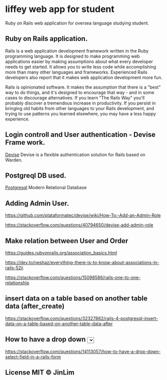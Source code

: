 # liffey web app for student

Ruby on Rails web application for oversea language studying student.

## Ruby on Rails application. 

Rails is a web application development framework written in the Ruby programming language. It is designed to make programming web applications easier by making assumptions about what every developer needs to get started. It allows you to write less code while accomplishing more than many other languages and frameworks. Experienced Rails developers also report that it makes web application development more fun.

Rails is opinionated software. It makes the assumption that there is a "best" way to do things, and it's designed to encourage that way - and in some cases to discourage alternatives. If you learn "The Rails Way" you'll probably discover a tremendous increase in productivity. If you persist in bringing old habits from other languages to your Rails development, and trying to use patterns you learned elsewhere, you may have a less happy experience.


## Login controll and User authentication - Devise Frame work. 

[Devise](https://github.com/plataformatec/devise)
Devise is a flexible authentication solution for Rails based on Warden. 

## Postgreql DB used. 

[Postgresql](https://github.com/postgres/postgres)
Modern Relational Database 



## Adding Admin User.

https://github.com/plataformatec/devise/wiki/How-To:-Add-an-Admin-Role

https://stackoverflow.com/questions/40794650/devise-add-admin-role


## Make relation between User and Order

https://guides.rubyonrails.org/association_basics.html

https://dev.to/neshaz/everything-there-is-to-know-about-associations-in-rails-52ii

https://stackoverflow.com/questions/15098586/rails-one-to-one-relationship


## insert data on a table based on another table data (after_create)

https://stackoverflow.com/questions/32327882/rails-4-postgresql-insert-data-on-a-table-based-on-another-table-data-after

## How to have a drop down <select> field in a rails form?

https://stackoverflow.com/questions/14113057/how-to-have-a-drop-down-select-field-in-a-rails-form


<!-- ![](https://i.imgur.com/nF26Arb.png)
![](https://i.imgur.com/CLGVmGi.png) -->

<!-- 
## How to run

### Backend
```
Run using Visual Studio
```

### Frontend
```
WheelOfFateAPI/WheelOfFateClient/ClientApp$ npm install
WheelOfFateAPI/WheelOfFateClient/ClientApp$ ng serve
``` -->

## License MIT © JinLim